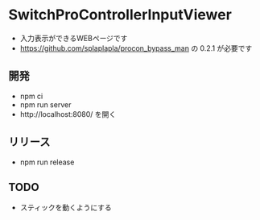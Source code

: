 # SwitchProControllerInputViewer
* 入力表示ができるWEBページです
* https://github.com/splaplapla/procon_bypass_man の 0.2.1 が必要です

## 開発
* npm ci
* npm run server
* http://localhost:8080/ を開く

## リリース
* npm run release

## TODO
* スティックを動くようにする
